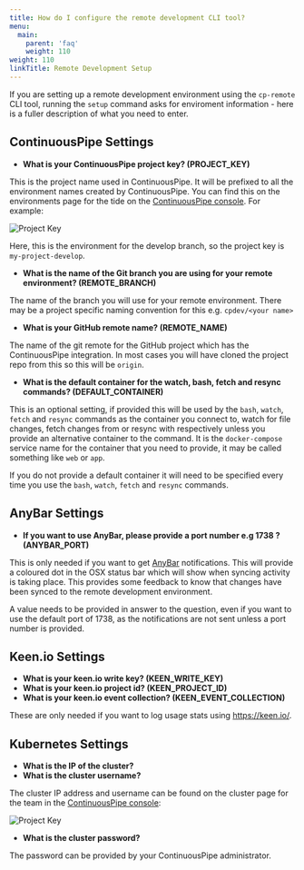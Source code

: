 ```yaml
---
title: How do I configure the remote development CLI tool?
menu:
  main:
    parent: 'faq'
    weight: 110
weight: 110
linkTitle: Remote Development Setup
---
```

If you are setting up a remote development environment using the `cp-remote` CLI tool, running the `setup` command asks for enviroment information - here is a fuller description of what you need to enter.

## ContinuousPipe Settings

* **What is your ContinuousPipe project key? (PROJECT_KEY)**

This is the project name used in ContinuousPipe. It will be prefixed to all the environment names created by ContinuousPipe. You can find this on the environments page for the tide on the [ContinuousPipe console](https://ui.continuouspipe.io/). For example:

![Project Key](/images/guides/remote-development/project-key.png)

Here, this is the environment for the develop branch, so the project key is `my-project-develop`.

* **What is the name of the Git branch you are using for your remote environment? (REMOTE_BRANCH)**

The name of the branch you will use for your remote environment. There may be a project specific naming convention for this e.g. `cpdev/<your name>`

* **What is your GitHub remote name? (REMOTE_NAME)**

The name of the git remote for the GitHub project which has the ContinuousPipe integration. In most cases you will have cloned the project repo from this so this will be `origin`.

* **What is the default container for the watch, bash, fetch and resync commands? (DEFAULT_CONTAINER)**

This is an optional setting, if provided this will be used by the `bash`, `watch`, `fetch` and `resync` commands as the container you connect to, watch for file changes, fetch changes from or resync with respectively unless you provide an alternative container to the command. It is the `docker-compose` service name for the container that you need to provide, it may be called something like `web` or `app`.

If you do not provide a default container it will need to be specified every time you use the `bash`, `watch`, `fetch` and `resync` commands.

## AnyBar Settings

* **If you want to use AnyBar, please provide a port number e.g 1738 ? (ANYBAR_PORT)**

This is only needed if you want to get [AnyBar](https://github.com/tonsky/AnyBar) notifications. This will provide a coloured dot in the OSX status bar which will show when syncing activity is taking place. This provides some feedback to know that changes have been synced to the remote development environment.

A value needs to be provided in answer to the question, even if you want to use the default port of 1738, as the notifications are not sent unless a port number is provided.

## Keen.io Settings

* **What is your keen.io write key? (KEEN_WRITE_KEY)**
* **What is your keen.io project id? (KEEN_PROJECT_ID)**
* **What is your keen.io event collection? (KEEN_EVENT_COLLECTION)**

These are only needed if you want to log usage stats using https://keen.io/.

## Kubernetes Settings

* **What is the IP of the cluster?**
* **What is the cluster username?**

The cluster IP address and username can be found on the cluster page for the team in the [ContinuousPipe console](https://ui.continuouspipe.io/):

![Project Key](/images/guides/remote-development/kubernetes-config.png)

* **What is the cluster password?**

The password can be provided by your ContinuousPipe administrator.